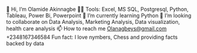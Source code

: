 👋 Hi, I’m Olamide Akinnagbe
👨‍💻 Tools: Excel, MS SQL, Postgresql, Python, Tableau, Power Bi, Powerpoint 
🌱 I’m currently learning Python 
 💞️ I’m looking to collaborate on Data Analysis, Marketing Analysis, Data visualization, health care analysis
 📫 How to reach me Olanagbeys@gmail.com  +2348167346584
 Fun fact: I love nymbers, Chess and providing facts backed by data

<!---
01amide/01amide is a ✨ special ✨ repository because its `README.md` (this file) appears on your GitHub profile.
You can click the Preview link to take a look at your changes.
--->
